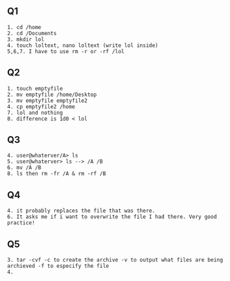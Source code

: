 ## Q1
    1. cd /home
    2. cd /Documents
    3. mkdir lol
    4. touch loltext, nano loltext (write lol inside)
    5,6,7. I have to use rm -r or -rf /lol

## Q2
    1. touch emptyfile
    2. mv emptyfile /home/Desktop
    3. mv emptyfile emptyfile2
    4. cp emptyfile2 /home
    7. lol and nothing
    8. difference is 1d0 < lol

## Q3
    4. user@whaterver/A> ls
    5. user@whaterver> ls --> /A /B
    6. mv /A /B
    8. ls then rm -fr /A & rm -rf /B

## Q4
    4. it probably replaces the file that was there.
    6. It asks me if i want to overwrite the file I had there. Very good practice!

## Q5
    3. tar -cvf -c to create the archive -v to output what files are being archieved -f to especify the file
    4.  

